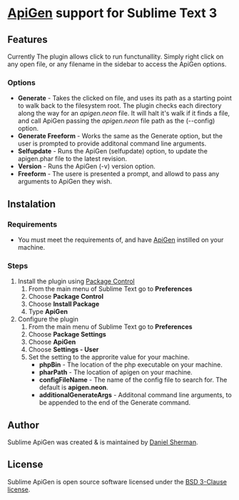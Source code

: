 # [ApiGen](https://github.com/ApiGen/ApiGen) support for Sublime Text 3

## Features
Currently The plugin allows click to run functunallity. Simply right click on any open file, or any filename in the sidebar to access the ApiGen options.


### Options
* **Generate** - Takes the clicked on file, and uses its path as a starting point to walk back to the filesystem root. The plugin checks each directory along the way for an *apigen.neon* file. It will halt it's walk if it finds a file, and call ApiGen passing the *apigen.neon* file path as the (--config) option.
* **Generate Freeform** - Works the same as the Generate option, but the user is prompted to provide additonal command line arguments.
* **Selfupdate** - Runs the ApiGen (selfupdate) option, to update the apigen.phar file to the latest revision.
* **Version** - Runs the ApiGen (-v) version option.
* **Freeform** - The usere is presented a prompt, and allowd to pass any arguments to ApiGen they wish.

## Instalation

### Requirements
* You must meet the requirements of, and have [ApiGen](https://github.com/ApiGen/ApiGen) instilled on your machine.


### Steps
1. Install the plugin using [Package Control](http://wbond.net/sublime_packages/package_control)
    1. From the main menu of Sublime Text go to **Preferences**
    2. Choose **Package Control**
    3. Choose **Install Package**
    4. Type **ApiGen**
2. Configure the plugin
    1. From the main menu of Sublime Text go to **Preferences**
    2. Choose **Package Settings**
    3. Choose **ApiGen**
    4. Choose **Settings - User**
    5. Set the setting to the approrite value for your machine.
        * **phpBin** - The location of the php executable on your machine.
        * **pharPath** - The location of apigen on your machine.
        * **configFileName** - The name of the config file to search for. The default is **apigen.neon**.
        * **additionalGenerateArgs** - Additonal command line arguments, to be appended to the end of the Generate command.


## Author
Sublime ApiGen was created & is maintained by [Daniel Sherman](https://github.com/dans98).


## License
Sublime ApiGen is open source software licensed under the [BSD 3-Clause license](http://opensource.org/licenses/BSD-3-Clause).

